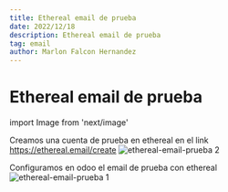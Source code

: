```yaml
---
title: Ethereal email de prueba
date: 2022/12/18
description: Ethereal email de prueba
tag: email
author: Marlon Falcon Hernandez
---
```

# Ethereal email de prueba

import Image from 'next/image'



Creamos una cuenta de prueba en ethereal en el link https://ethereal.email/create
<Image
  src="/images/posts/email2.png"
  alt="ethereal-email-prueba 2"
  width={1256}
  height={654}
  priority
  className="next-image"
/>

Configuramos en odoo el email de prueba con ethereal
<Image
  src="/images/posts/email1.png"
  alt="ethereal-email-prueba 1"
  width={1256}
  height={654}
  priority
  className="next-image"
/>

